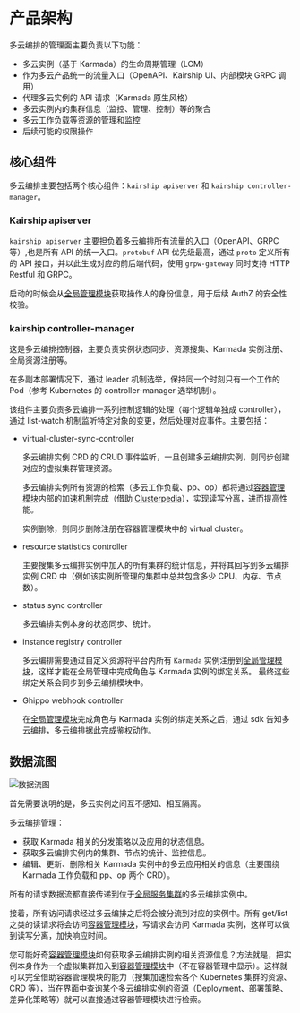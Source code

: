 # 产品架构

多云编排的管理面主要负责以下功能：

- 多云实例（基于 Karmada）的生命周期管理（LCM）
- 作为多云产品统一的流量入口（OpenAPI、Kairship UI、内部模块 GRPC 调用）
- 代理多云实例的 API 请求（Karmada 原生风格）
- 多云实例内的集群信息（监控、管理、控制）等的聚合
- 多云工作负载等资源的管理和监控
- 后续可能的权限操作

## 核心组件

多云编排主要包括两个核心组件：`kairship apiserver` 和 `kairship controller-manager`。

### Kairship apiserver

`kairship apiserver` 主要担负着多云编排所有流量的入口（OpenAPI、GRPC 等）,也是所有 API 的统一入口。`protobuf` API 优先级最高，通过 `proto` 定义所有的 API 接口，并以此生成对应的前后端代码，使用 `grpw-gateway` 同时支持 HTTP Restful 和 GRPC。

启动的时候会从[全局管理模块](../../ghippo/intro/index.md)获取操作人的身份信息，用于后续 AuthZ 的安全性校验。

<!--无状态服务，具体接口待补充（目前比较简单）-->

### kairship controller-manager

这是多云编排控制器，主要负责实例状态同步、资源搜集、Karmada 实例注册、全局资源注册等。

在多副本部署情况下，通过 leader 机制选举，保持同一个时刻只有一个工作的 Pod（参考 Kubernetes 的 controller-manager 选举机制）。

该组件主要负责多云编排一系列控制逻辑的处理（每个逻辑单独成 controller），通过 list-watch 机制监听特定对象的变更，然后处理对应事件。主要包括：

- virtual-cluster-sync-controller

    多云编排实例 CRD 的 CRUD 事件监听，一旦创建多云编排实例，则同步创建对应的虚拟集群管理资源。

    多云编排实例所有资源的检索（多云工作负载、pp、op）都将通过[容器管理模块](../../kpanda/intro/index.md)内部的加速机制完成（借助 [Clusterpedia](../../community/clusterpedia.md)），实现读写分离，进而提高性能。

    实例删除，则同步删除注册在容器管理模块中的 virtual cluster。

- resource statistics controller

    主要搜集多云编排实例中加入的所有集群的统计信息，并将其回写到多云编排实例 CRD 中（例如该实例所管理的集群中总共包含多少 CPU、内存、节点数）。

- status sync controller

    多云编排实例本身的状态同步、统计。

- instance registry controller

    多云编排需要通过自定义资源将平台内所有 `Karmada` 实例注册到[全局管理模块](../../ghippo/intro/index.md)，这样才能在全局管理中完成角色与 Karmada 实例的绑定关系。
    最终这些绑定关系会同步到多云编排模块中。

- Ghippo webhook controller

    在[全局管理模块](../../ghippo/intro/index.md)完成角色与 Karmada 实例的绑定关系之后，通过 sdk 告知多云编排，多云编排据此完成鉴权动作。

## 数据流图

![数据流图](https://docs.daocloud.io/daocloud-docs-images/docs/kairship/images/arch_kairship_instance.jpg)

首先需要说明的是，多云实例之间互不感知、相互隔离。

多云编排管理：

- 获取 Karmada 相关的分发策略以及应用的状态信息。
- 获取多云编排实例内的集群、节点的统计、监控信息。
- 编辑、更新、删除相关 Karmada 实例中的多云应用相关的信息（主要围绕 Karmada 工作负载和 pp、op 两个 CRD）。

所有的请求数据流都直接传递到位于[全局服务集群](../../kpanda/user-guide/clusters/cluster-role.md)的多云编排实例中。

接着，所有访问请求经过多云编排之后将会被分流到对应的实例中。所有 get/list 之类的读请求将会访问[容器管理模块](../../kpanda/intro/index.md)，写请求会访问 Karmada 实例，这样可以做到读写分离，加快响应时间。

您可能好奇[容器管理模块](../../kpanda/intro/index.md)如何获取多云编排实例的相关资源信息？方法就是，把实例本身作为一个虚拟集群加入到[容器管理模块](../../kpanda/intro/index.md)中（不在容器管理中显示）。这样就可以完全借助容器管理模块的能力（搜集加速检索各个 Kubernetes 集群的资源、CRD 等），当在界面中查询某个多云编排实例的资源（Deployment、部署策略、差异化策略等）就可以直接通过容器管理模块进行检索。
